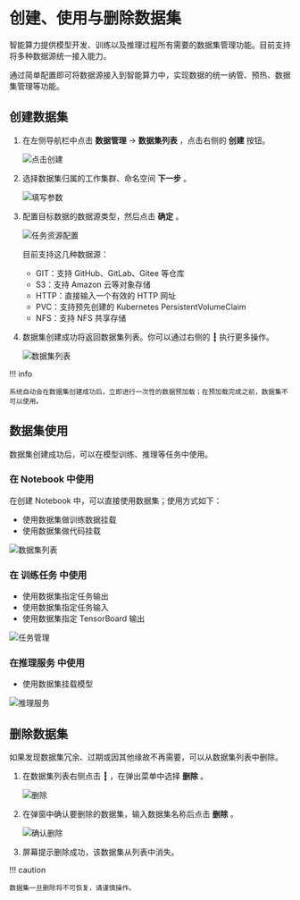 # 创建、使用与删除数据集

智能算力提供模型开发、训练以及推理过程所有需要的数据集管理功能。目前支持将多种数据源统一接入能力。

通过简单配置即可将数据源接入到智能算力中，实现数据的统一纳管、预热、数据集管理等功能。

## 创建数据集

1. 在左侧导航栏中点击 **数据管理** -> **数据集列表** ，点击右侧的 **创建** 按钮。

    ![点击创建](../../images/dataset01.png)

2. 选择数据集归属的工作集群、命名空间 **下一步** 。

    ![填写参数](../../images/dataset02.png)

3. 配置目标数据的数据源类型，然后点击 **确定** 。

    ![任务资源配置](../../images/dataset03.png)

    目前支持这几种数据源：

    - GIT：支持 GitHub、GitLab、Gitee 等仓库
    - S3：支持 Amazon 云等对象存储
    - HTTP：直接输入一个有效的 HTTP 网址
    - PVC：支持预先创建的 Kubernetes PersistentVolumeClaim
    - NFS：支持 NFS 共享存储

4. 数据集创建成功将返回数据集列表。你可以通过右侧的 **┇** 执行更多操作。

    ![数据集列表](../../images/dataset04.png)

!!! info

    系统自动会在数据集创建成功后，立即进行一次性的数据预加载；在预加载完成之前，数据集不可以使用。

## 数据集使用

数据集创建成功后，可以在模型训练、推理等任务中使用。

### 在 Notebook 中使用

在创建 Notebook 中，可以直接使用数据集；使用方式如下：

- 使用数据集做训练数据挂载
- 使用数据集做代码挂载

![数据集列表](../../images/dataset05.png)

### 在 训练任务 中使用

- 使用数据集指定任务输出
- 使用数据集指定任务输入
- 使用数据集指定 TensorBoard 输出

![任务管理](../../images/dataset06.png)

### 在推理服务 中使用

- 使用数据集挂载模型

![推理服务](../../images/dataset07.png)

## 删除数据集

如果发现数据集冗余、过期或因其他缘故不再需要，可以从数据集列表中删除。

1. 在数据集列表右侧点击 **┇** ，在弹出菜单中选择 **删除** 。

    ![删除](../../images/ds-delete01.png)

1. 在弹窗中确认要删除的数据集，输入数据集名称后点击 **删除** 。

    ![确认删除](../../images/ds-delete02.png)

1. 屏幕提示删除成功，该数据集从列表中消失。

!!! caution

    数据集一旦删除将不可恢复，请谨慎操作。
